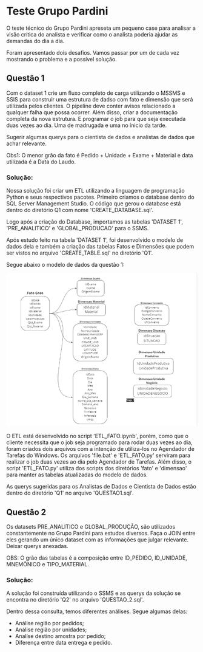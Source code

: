 # Teste Grupo Pardini

O teste técnico do Grupo Pardini apreseta um pequeno case para analisar a visão crítica do analista e verificar como o analista poderia ajudar as demandas do dia a dia. 

Foram apresentado dois desafios. Vamos passar por um de cada vez mostrando o problema e a possível solução.

## Questão 1

Com o dataset 1 crie um fluxo completo de carga utilizando o MSSMS e SSIS para construir uma estrutura de dadso com fato e dimensão que será utilizada pelos clientes. O pipeline deve conter avisos relacionado a qualquer falha que possa ocorrer. Além disso, criar a documentação completa da nova estrutura. E programar o job para que seja executada duas vezes ao dia. Uma de madrugada e uma no ínicio da tarde.

Sugerir algumas querys para o cientista de dados e analistas de dados que achar relevante. 

Obs1: O menor grão da fato é Pedido + Unidade + Exame + Material e data utilizada é a Data do Laudo.

### Solução:

Nossa solução foi criar um ETL utilizando a linguagem de programação Python e seus respectivos pacotes. Primeiro criamos o database dentro do SQL Server Management Studio. O código que gerou o database está dentro do diretório Q1 com nome 'CREATE_DATABASE.sql'. 

Logo após a criação do Database, importamos as tabelas 'DATASET 1', 'PRE_ANALITICO' e 'GLOBAL_PRODUCAO' para o SSMS. 

Após estudo feito na tabela 'DATASET 1', foi desenvolvido o modelo de dados dela e também a criação das tabelas Fatos e Dimensões que podem ser vistos no arquivo 'CREATE_TABLE.sql' no diretório 'Q1'.

Segue abaixo o modelo de dados da questão 1:

![ModeloDados](Modelo_Dados.png)

O ETL está desenvolvido no script 'ETL_FATO.ipynb', porém, como que o cliente necessita que o job seja programado para rodar duas vezes ao dia, foram criados dois arquivos com a intenção de utiliza-los no Agendador de Tarefas do Windows. Os arquivos 'file.bat' e 'ETL_FATO.py' serviram para realizar o job duas vezes ao dia pelo Agendador de Tarefas. Além disso, o script 'ETL_FATO.py' utiliza dos scripts dos diretórios 'fato' e 'dimensao' para manter as tabelas atualizadas do modelo de dados.

As querys sugeridas para os Analistas de Dados e Cientista de Dados estão dentro do diretório 'Q1' no arquivo 'QUESTAO1.sql'.

## Questão 2

Os datasets PRE_ANALITICO e GLOBAL_PRODUÇÃO, são utilizados constantemente no Grupo Pardini para estudos diversos. Faça o JOIN entre eles gerando um único dataset com as informações que julgar relevante. Deixar querys anexadas. 

OBS: O grão das tabelas é a composição entre ID_PEDIDO, ID_UNIDADE, MNEMÔNICO e TIPO_MATERIAL.

### Solução:

A solução foi construída utilizando o SSMS e as querys da solução se encontra no diretório 'Q2' no arquivo 'QUESTAO_2.sql'.

Dentro dessa consulta, temos diferentes análises. Segue algumas delas:

- Análise região por pedidos;
- Análise região por unidades;
- Analíse destino amostra por pedido;
- Diferença entre data entrega e pedido.
